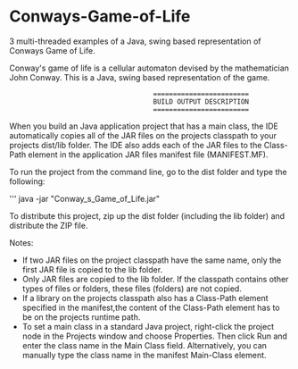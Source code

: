 # Conways-Game-of-Life
3 multi-threaded examples of a Java, swing based representation of Conways Game of Life.

Conway's game of life is a cellular automaton devised by the mathematician John Conway. This is a Java, swing 
based representation of the game.

                                        ========================
                                        BUILD OUTPUT DESCRIPTION
                                        ========================
                                        

When you build an Java application project that has a main class, the IDE automatically copies all of the JAR
files on the projects classpath to your projects dist/lib folder. The IDE also adds each of the JAR files to 
the Class-Path element in the application JAR files manifest file (MANIFEST.MF).

To run the project from the command line, go to the dist folder and type the following:

'''
java -jar "Conway_s_Game_of_Life.jar" 


To distribute this project, zip up the dist folder (including the lib folder) and distribute the ZIP file.

Notes:

- If two JAR files on the project classpath have the same name, only the first JAR file is copied to the lib 
 folder.
- Only JAR files are copied to the lib folder. If the classpath contains other types of files or folders, 
 these files (folders) are not copied.
- If a library on the projects classpath also has a Class-Path element specified in the manifest,the content of
  the Class-Path element has to be on the projects runtime path.
- To set a main class in a standard Java project, right-click the project node in the Projects window and choose 
  Properties. Then click Run and enter the class name in the Main Class field. Alternatively, you can manually 
  type the class name in the manifest Main-Class element.
